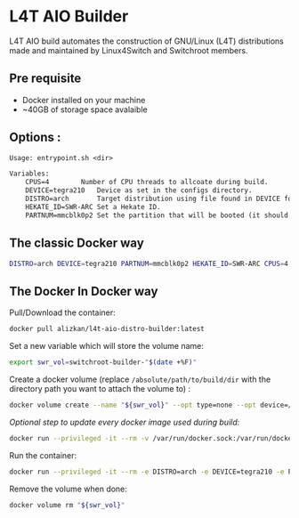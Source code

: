 # L4T AIO Builder

L4T AIO build automates the construction of GNU/Linux (L4T) distributions made and maintained by Linux4Switch and Switchroot members.

## Pre requisite

- Docker installed on your machine
- ~40GB of storage space avalaible

## Options :

```txt
Usage: entrypoint.sh <dir>

Variables:
    CPUS=4	      Number of CPU threads to allcoate during build.
    DEVICE=tegra210   Device as set in the configs directory.
    DISTRO=arch       Target distribution using file found in DEVICE folder.
    HEKATE_ID=SWR-ARC Set a Hekate ID.
    PARTNUM=mmcblk0p2 Set the partition that will be booted (it should reflect what you can find in`/dev`)
```

## The classic Docker way

```sh
DISTRO=arch DEVICE=tegra210 PARTNUM=mmcblk0p2 HEKATE_ID=SWR-ARC CPUS=4 ./run.sh /absolute/path/to/build/dir
```

## The Docker In Docker way

Pull/Download the container:
```sh
docker pull alizkan/l4t-aio-distro-builder:latest
```

Set a new variable which will store the volume name:
```sh
export swr_vol=switchroot-builder-"$(date +%F)"
```

Create a docker volume (replace `/absolute/path/to/build/dir` with the directory path you want to attach the volume to) :
```sh
docker volume create --name "${swr_vol}" --opt type=none --opt device=/absolute/path/to/build/dir --opt o=bind
```

*Optional step to update every docker image used during build:*
```sh
docker run --privileged -it --rm -v /var/run/docker.sock:/var/run/docker.sock alizkan/l4t-aio-distro-builder:latest ./update.sh
```

Run the container:
```sh
docker run --privileged -it --rm -e DISTRO=arch -e DEVICE=tegra210 -e PARTNUM=mmcblk0p2 -e HEKATE_ID=SWR-ARC -e CPUS=4 -v "${swr_vol}":/out -v /var/run/docker.sock:/var/run/docker.sock alizkan/l4t-aio-distro-builder:latest
```

Remove the volume when done:
```sh
docker volume rm "${swr_vol}"
```
